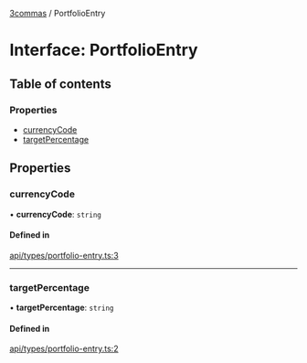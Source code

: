 [3commas](../README.md) / PortfolioEntry

# Interface: PortfolioEntry

## Table of contents

### Properties

- [currencyCode](PortfolioEntry.md#currencycode)
- [targetPercentage](PortfolioEntry.md#targetpercentage)

## Properties

### currencyCode

• **currencyCode**: `string`

#### Defined in

[api/types/portfolio-entry.ts:3](https://github.com/ozum/3commas/blob/a66959b/src/api/types/portfolio-entry.ts#L3)

---

### targetPercentage

• **targetPercentage**: `string`

#### Defined in

[api/types/portfolio-entry.ts:2](https://github.com/ozum/3commas/blob/a66959b/src/api/types/portfolio-entry.ts#L2)
